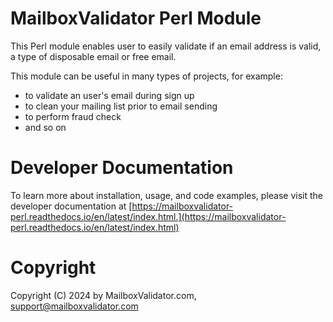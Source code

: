 MailboxValidator Perl Module
============================

This Perl module  enables user to easily validate if an email address is valid, a type of disposable email or free email.

This module can be useful in many types of projects, for example:

 - to validate an user's email during sign up
 - to clean your mailing list prior to email sending
 - to perform fraud check
 - and so on

# Developer Documentation
To learn more about installation, usage, and code examples, please visit the developer documentation at [https://mailboxvalidator-perl.readthedocs.io/en/latest/index.html.](https://mailboxvalidator-perl.readthedocs.io/en/latest/index.html)

Copyright
=========

Copyright (C) 2024 by MailboxValidator.com, support@mailboxvalidator.com
